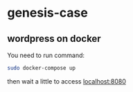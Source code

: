 # genesis-case
## wordpress on docker
You need to run command:
  ```sh
  sudo docker-compose up
  ```
then wait a little to access [localhost:8080](http://localhost:8080/)  
